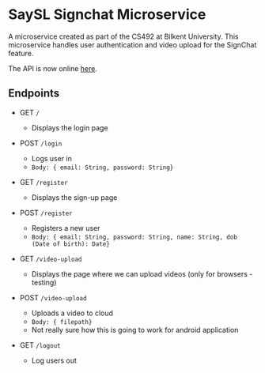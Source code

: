 # **SaySL Signchat Microservice**

A microservice created as part of the CS492 at Bilkent University. This microservice handles user authentication and video upload for the SignChat feature.

The API is now online [here](https://saysl-signchat.herokuapp.com/).

## **Endpoints**

*  GET `/` 
    *  Displays the login page

*  POST `/login`
    *  Logs user in
    * `Body: { email: String, password: String}`

*  GET `/register` 
    *  Displays the sign-up page
    
*  POST `/register`
    *  Registers a new user
    * `Body: { email: String, password: String, name: String, dob (Date of birth): Date}`

*  GET `/video-upload` 
    *  Displays the page where we can upload videos (only for browsers - testing)

*  POST `/video-upload`
    *  Uploads a video to cloud
    * `Body: { filepath}`
    * Not really sure how this is going to work for android application
    
*  GET `/logout` 
    *  Log users out